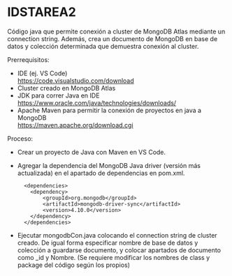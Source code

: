 # IDSTAREA2

Código java que permite conexión a cluster de MongoDB Atlas mediante un connection string. Además, crea un documento de MongoDB en base de datos y colección determinada que demuestra conexión al cluster.

Prerrequisitos:
- IDE (ej. VS Code)<br>
  https://code.visualstudio.com/download
- Cluster creado en MongoDB Atlas
- JDK para correr Java en IDE<br>
  https://www.oracle.com/java/technologies/downloads/
- Apache Maven para permitir la conexión de proyectos en java a MongoDB<br>
  https://maven.apache.org/download.cgi

Proceso:
- Crear un proyecto de Java con Maven en VS Code.
- Agregar la dependencia del MongoDB Java driver (versión más actualizada) en el apartado de dependencias en pom.xml.
  ~~~
    <dependencies>
      <dependency>
          <groupId>org.mongodb</groupId>
          <artifactId>mongodb-driver-sync</artifactId>
          <version>4.10.0</version>
      </dependency>
    </dependencies>
  ~~~
 
- Ejecutar mongodbCon.java colocando el connection string de cluster creado. De igual forma especificar nombre de base de datos y colección a guardarse documento, y colocar apartados de documento como _id y Nombre.
(Se requiere modificar los nombres de class y package del código según los propios)
